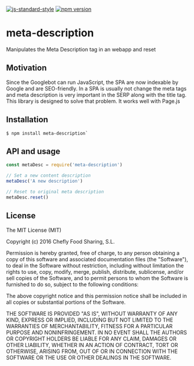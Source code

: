 [![js-standard-style](https://img.shields.io/badge/code%20style-standard-brightgreen.svg)](http://standardjs.com/)
[![npm version](https://badge.fury.io/js/meta-description.svg)](https://badge.fury.io/js/meta-description)

# meta-description
Manipulates the Meta Description tag in an webapp and reset

## Motivation
Since the Googlebot can run JavaScript, the SPA are now indexable by Google and are SEO-friendly.
In a SPA is usually not change the meta tags and meta description is very important in the SERP along with the title tag.
This library is designed to solve that problem. It works well with Page.js

## Installation
```
$ npm install meta-description`
```

## API and usage
```js
const metaDesc = require('meta-description')

// Set a new content description
metaDesc('A new description')

// Reset to original meta description
metaDesc.reset()
```

## License
The MIT License (MIT)

Copyright (c) 2016 Chefly Food Sharing, S.L.

Permission is hereby granted, free of charge, to any person obtaining a copy
of this software and associated documentation files (the "Software"), to deal
in the Software without restriction, including without limitation the rights
to use, copy, modify, merge, publish, distribute, sublicense, and/or sell
copies of the Software, and to permit persons to whom the Software is
furnished to do so, subject to the following conditions:

The above copyright notice and this permission notice shall be included in all
copies or substantial portions of the Software.

THE SOFTWARE IS PROVIDED "AS IS", WITHOUT WARRANTY OF ANY KIND, EXPRESS OR
IMPLIED, INCLUDING BUT NOT LIMITED TO THE WARRANTIES OF MERCHANTABILITY,
FITNESS FOR A PARTICULAR PURPOSE AND NONINFRINGEMENT. IN NO EVENT SHALL THE
AUTHORS OR COPYRIGHT HOLDERS BE LIABLE FOR ANY CLAIM, DAMAGES OR OTHER
LIABILITY, WHETHER IN AN ACTION OF CONTRACT, TORT OR OTHERWISE, ARISING FROM,
OUT OF OR IN CONNECTION WITH THE SOFTWARE OR THE USE OR OTHER DEALINGS IN THE
SOFTWARE.
